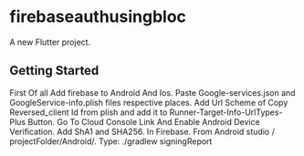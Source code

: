 # firebaseauthusingbloc

A new Flutter project.

## Getting Started

First Of all Add firebase to Android And Ios.
Paste Google-services.json and GoogleService-info.plish files respective places.
Add Url Scheme of Copy Reversed_client Id from plish and add it to Runner-Target-Info-UrlTypes-Plus Button.
Go To Cloud Console Link And Enable Android Device Verification.
Add ShA1 and SHA256. In Firebase. From Android studio / projectFolder/Android/. Type: ./gradlew signingReport
